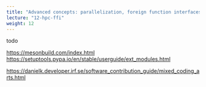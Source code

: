 ```yaml
---
title: "Advanced concepts: parallelization, foreign function interfaces"
lecture: "12-hpc-ffi"
weight: 12
---
```


todo

https://mesonbuild.com/index.html
https://setuptools.pypa.io/en/stable/userguide/ext_modules.html

https://danielk.developer.irf.se/software_contribution_guide/mixed_coding_arts.html
